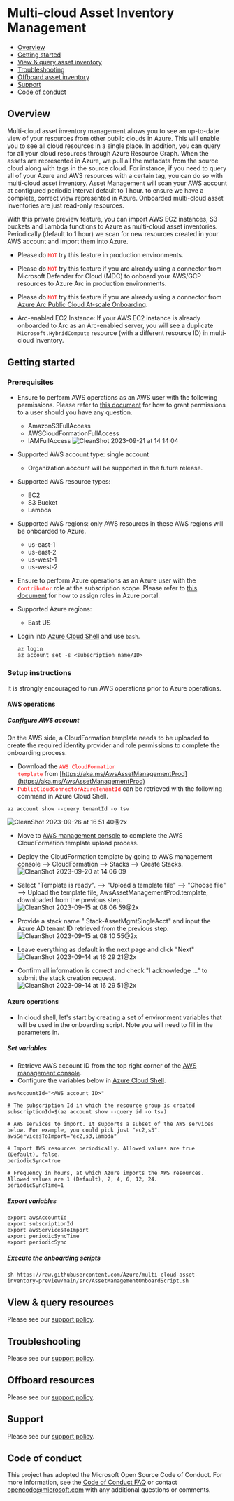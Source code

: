 # Multi-cloud Asset Inventory Management

- [Overview](https://github.com/Azure/multi-cloud-asset-inventory-preview/tree/main#overview)
- [Getting started](https://github.com/Azure/multi-cloud-asset-inventory-preview/tree/main#getting-started)
- [View & query asset inventory](https://github.com/Azure/multi-cloud-asset-inventory-preview/tree/main#view-and-query-asset-inventory)
- [Troubleshooting](https://github.com/Azure/multi-cloud-asset-inventory-preview/tree/main#troubleshooting)
- [Offboard asset inventory](https://github.com/Azure/multi-cloud-asset-inventory-preview/tree/main#offboard-asset-inventory)
- [Support](https://github.com/Azure/multi-cloud-asset-inventory-preview/tree/main#support)
- [Code of conduct](https://github.com/Azure/multi-cloud-asset-inventory-preview/tree/main#code-of-conduct)

## Overview
Multi-cloud asset inventory management allows you to see an up-to-date view of your resources from other public clouds in Azure. This will enable you to see all cloud resources in a single place. In addition, you can query for all your cloud resources through Azure Resource Graph. When the assets are represented in Azure, we pull all the metadata from the source cloud along with tags in the source cloud. For instance, if you need to query all of your Azure and AWS resources with a certain tag, you can do so with multi-cloud asset inventory.  Asset Management will scan your AWS account at configured periodic interval default to 1 hour. to ensure we have a complete, correct view represented in Azure. Onboarded multi-cloud asset inventories are just read-only resources.

With this private preview feature, you can import AWS EC2 instances, S3 buckets and Lambda functions to Azure as multi-cloud asset inventories. Periodically (default to 1 hour) we scan for new resources created in your AWS account and import them into Azure.

- Please do <code style="color : red">NOT</code> try this feature in production environments.
  
- Please do <code style="color : red">NOT</code> try this feature if you are already using a connector from Microsoft Defender for Cloud (MDC) to onboard your AWS/GCP resources to Azure Arc in production environments.

- Please do <code style="color : red">NOT</code> try this feature if you are already using a connector from [Azure Arc Public Cloud At-scale Onboarding](https://github.com/Azure/azure-arc-publicclouds-preview).

- Arc-enabled EC2 Instance: If your AWS EC2 instance is already onboarded to Arc as an Arc-enabled server, you will see a duplicate `Microsoft.HybridCompute` resource (with a different resource ID) in multi-cloud inventory.

## Getting started

### Prerequisites

- Ensure to perform AWS operations as an AWS user with the following permissions. Please refer to [this document](https://docs.aws.amazon.com/IAM/latest/UserGuide/id_users_change-permissions.html#users_change_permissions-add-console) for how to grant  permissions to a user should you have any question.
  - AmazonS3FullAccess
  - AWSCloudFormationFullAccess
  - IAMFullAccess
![CleanShot 2023-09-21 at 14 14 04](https://github.com/Azure/multi-cloud-asset-inventory-preview/assets/35560783/e8b5a36a-3815-4501-abc2-c497a3fa671e)

- Supported AWS account type: single account
  
  - Organization account will be supported in the future release.

- Supported AWS resource types: 
    - EC2
    - S3 Bucket
    - Lambda

- Supported AWS regions: only AWS resources in these AWS regions will be onboarded to Azure.
    - us-east-1
    - us-east-2
    - us-west-1
    - us-west-2  


- Ensure to perform Azure operations as an Azure user with the <code style="color : red">Contributor</code> role at the subscription scope. Please refer to [this document](https://learn.microsoft.com/en-us/azure/role-based-access-control/role-assignments-portal?tabs=delegate-condition) for how to assign roles in Azure portal.

- Supported Azure regions: 
    - East US

- Login into [Azure Cloud Shell](https://portal.azure.com/#cloudshell/) and use `bash`.

    ```
    az login
    az account set -s <subscription name/ID>
    ```

### Setup instructions
It is strongly encouraged to run AWS operations prior to Azure operations.

#### AWS operations
##### Configure AWS account
On the AWS side, a CloudFormation template needs to be uploaded to create the required identity provider and role permissions to complete the onboarding process.

- Download the <code style="color : red">AWS CloudFormation template</code> from [https://aka.ms/AwsAssetManagementProd](https://aka.ms/AwsAssetManagementProd)
- <code style="color : red">PublicCloudConnectorAzureTenantId</code> can be retrieved with the following command in Azure Cloud Shell.
```
az account show --query tenantId -o tsv
```
![CleanShot 2023-09-26 at 16 51 40@2x](https://github.com/Azure/multi-cloud-asset-inventory-preview/assets/35560783/8ad77cea-31ac-4bc6-8327-428d2b0186be)
  

- Move to [AWS management console](https://aws.amazon.com/console) to complete the AWS CloudFormation template upload process.


- Deploy the CloudFormation template by going to AWS management console --> CloudFormation --> Stacks --> Create Stacks.
![CleanShot 2023-09-20 at 14 06 09](https://github.com/Azure/multi-cloud-asset-inventory-preview/assets/35560783/7c4406ee-cc01-448e-97a8-6d89cc3ee358)


- Select "Template is ready". --> "Upload a template file" --> "Choose file" --> Upload the template file, AwsAssetManagementProd.template, downloaded from the previous step.
![CleanShot 2023-09-15 at 08 06 59@2x](https://github.com/Azure/azure-arc-publicclouds-preview/assets/35560783/5f6ebbaf-9d02-418a-b74e-31967ded6a98)

- Provide a stack name " Stack-AssetMgmtSingleAcct" and input the Azure AD tenant ID retrieved from the previous step.
![CleanShot 2023-09-15 at 08 10 55@2x](https://github.com/Azure/azure-arc-publicclouds-preview/assets/35560783/886d6894-48e2-46c5-9a1a-33b9bd7c601d)


- Leave everything as default in the next page and click "Next"
![CleanShot 2023-09-14 at 16 29 21@2x](https://github.com/Azure/azure-arc-publicclouds-preview/assets/35560783/8d2431b3-223a-4c31-959f-275d8f80b127)

- Confirm all information is correct and check "I acknowledge ..." to submit the stack creation request.
![CleanShot 2023-09-14 at 16 29 51@2x](https://github.com/Azure/azure-arc-publicclouds-preview/assets/35560783/6fad050c-1848-4432-8d98-5de81d22d35f)


#### Azure operations
- In cloud shell, let's start by creating a set of environment variables that will be used in the onboarding script. Note you will need to fill in the parameters in.

##### Set variables
- Retrieve AWS account ID from the top right corner of the [AWS management console](https://aws.amazon.com/console/).
- Configure the variables below in [Azure Cloud Shell](https://shell.azure.com).
```
awsAccountId="<AWS account ID>"
```
```
# The subscription Id in which the resource group is created
subscriptionId=$(az account show --query id -o tsv)

# AWS services to import. It supports a subset of the AWS services below. For example, you could pick just "ec2,s3".
awsServicesToImport="ec2,s3,lambda"

# Import AWS resources periodically. Allowed values are true (Default), false.
periodicSync=true

# Frequency in hours, at which Azure imports the AWS resources. Allowed values are 1 (Default), 2, 4, 6, 12, 24.
periodicSyncTime=1
```

##### Export variables
```
export awsAccountId
export subscriptionId
export awsServicesToImport
export periodicSyncTime
export periodicSync
```

##### Execute the onboarding scripts
```
sh https://raw.githubusercontent.com/Azure/multi-cloud-asset-inventory-preview/main/src/AssetManagementOnboardScript.sh
```

## View & query resources
Please see our [support policy](https://github.com/Azure/multi-cloud-asset-inventory-preview/blob/main/view-and-query-asset-inventory.md).

## Troubleshooting
Please see our [support policy](https://github.com/Azure/multi-cloud-asset-inventory-preview/blob/main/troubleshooting.md).

## Offboard resources
Please see our [support policy](https://github.com/Azure/multi-cloud-asset-inventory-preview/blob/main/offboard-asset-inventory.md).

## Support
Please see our [support policy](https://github.com/Azure/multi-cloud-asset-inventory-preview/blob/main/SUPPORT.md).

## Code of conduct
This project has adopted the Microsoft Open Source Code of Conduct. For more information, see the [Code of Conduct FAQ](https://github.com/Azure/multi-cloud-asset-inventory-preview/blob/main/CODE_OF_CONDUCT.md) or contact opencode@microsoft.com with any additional questions or comments.
